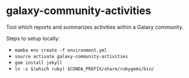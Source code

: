 # galaxy-community-activities
Tool which reports and summarizes activities within a Galaxy community.

Steps to setup locally:
- `mamba env create -f environment.yml`
- `source activate galaxy-community-activities`
- `gem install jekyll`
- `ln -s $(which ruby) $CONDA_PREFIX/share/rubygems/bin/`
